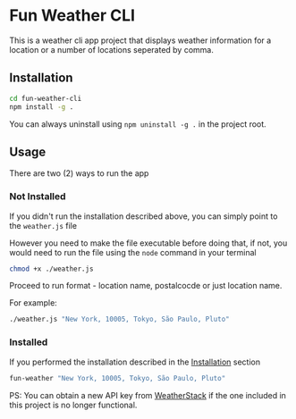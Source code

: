 # Fun Weather CLI

This is a weather cli app project that displays weather information for a location or a number of locations seperated by comma.


## Installation

```bash
cd fun-weather-cli
npm install -g .
```

You can always uninstall using `npm uninstall -g .` in the project root.

## Usage
There are two (2) ways to run the app

### Not Installed

If you didn't run the installation described above, you can simply point to the `weather.js` file

However you need to make the file executable before doing that, if not, you would need to run the file using the `node` command in your terminal
```bash
chmod +x ./weather.js
```

Proceed to run format - location name, postalcocde or just location name.

For example:
```bash
./weather.js "New York, 10005, Tokyo, São Paulo, Pluto"
```

### Installed

If you performed the installation described in the [Installation](#installation) section 

```bash
fun-weather "New York, 10005, Tokyo, São Paulo, Pluto"
```


PS: You can obtain a new API key from [WeatherStack](https://weatherstack.com/signup/free) if the one included in this project is no longer functional.
